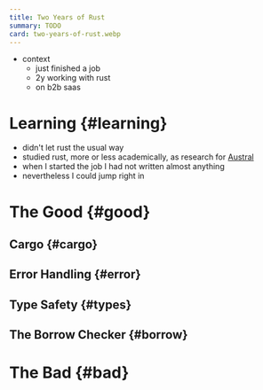 ```yaml
---
title: Two Years of Rust
summary: TODO
card: two-years-of-rust.webp
---
```


- context
  - just finished a job
  - 2y working with rust
  - on b2b saas

# Learning {#learning}

- didn't let rust the usual way
- studied rust, more or less academically, as research for [Austral][au]
- when I started the job I had not written almost anything
- nevertheless I could jump right in

# The Good {#good}

## Cargo {#cargo}

## Error Handling {#error}

## Type Safety {#types}

## The Borrow Checker {#borrow}

# The Bad {#bad}

[au]: https://github.com/austral/austral
